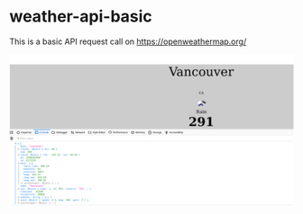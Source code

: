 # weather-api-basic

This is a basic API request call on https://openweathermap.org/

![](img/sc1.PNG)
